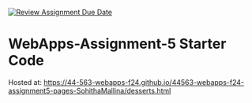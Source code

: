 [![Review Assignment Due Date](https://classroom.github.com/assets/deadline-readme-button-22041afd0340ce965d47ae6ef1cefeee28c7c493a6346c4f15d667ab976d596c.svg)](https://classroom.github.com/a/n6Rbr9Og)
# WebApps-Assignment-5 Starter Code

Hosted at: https://44-563-webapps-f24.github.io/44563-webapps-f24-assignment5-pages-SohithaMallina/desserts.html
